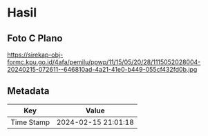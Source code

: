 # Hasil

## Foto C Plano

https://sirekap-obj-formc.kpu.go.id/4afa/pemilu/ppwp/11/15/05/20/28/1115052028004-20240215-072611--646810ad-4a21-41e0-b449-055cf432fd0b.jpg


## Metadata

| Key        | Value               |
| ---------- | ------------------- |
| Time Stamp | 2024-02-15 21:01:18 |



